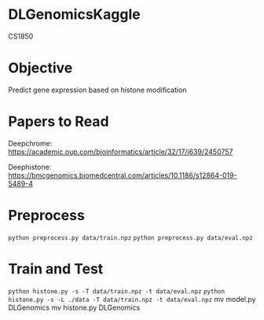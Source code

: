 # DLGenomicsKaggle
CS1850

# Objective
Predict gene expression based on histone modification

# Papers to Read
Deepchrome: https://academic.oup.com/bioinformatics/article/32/17/i639/2450757

Deephistone: https://bmcgenomics.biomedcentral.com/articles/10.1186/s12864-019-5489-4

# Preprocess
`python preprocess.py data/train.npz`
`python preprocess.py data/eval.npz`

# Train and Test
`python histone.py -s -T data/train.npz -t data/eval.npz`
`python histone.py -s -L ./data -T data/train.npz -t data/eval.npz`
mv model.py DLGenomics
mv histone.py DLGenomics
